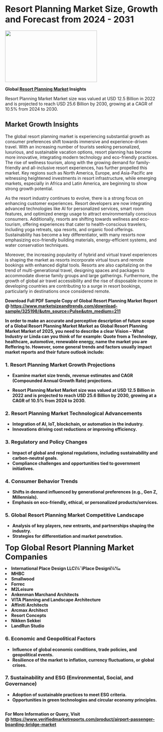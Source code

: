 <H1>Resort Planning Market Size, Growth and Forecast from 2024 - 2031</H1><img class="aligncenter size-medium wp-image-584254" src="https://thirdeyenews.in/wp-content/uploads/2024/09/Global-Market-Research-300x168.jpeg" alt="" width="300" height="168" /><p><strong>Global&nbsp;<a href="https://www.marketsizeandtrends.com/download-sample/325198/&amp;utm_source=Pulse&amp;utm_medium=211">Resort Planning Market</a> Insights</strong></p><p>Resort Planning Market Market size was valued at USD 12.5 Billion in 2022 and is projected to reach USD 25.6 Billion by 2030, growing at a CAGR of 10.5% from 2024 to 2030.</p><p><h2>Market Growth Insights</h2> <p>The global resort planning market is experiencing substantial growth as consumer preferences shift towards immersive and experience-driven travel. With an increasing number of tourists seeking personalized, luxurious, and sustainable vacation options, resort planning has become more innovative, integrating modern technology and eco-friendly practices. The rise of wellness tourism, along with the growing demand for family-friendly and all-inclusive resort experiences, has further propelled this market. Key regions such as North America, Europe, and Asia-Pacific are witnessing heightened investments in resort infrastructure, while emerging markets, especially in Africa and Latin America, are beginning to show strong growth potential.</p> <p><strong></strong></p> <p>As the resort industry continues to evolve, there is a strong focus on enhancing customer experiences. Resort developers are now integrating advanced technologies like AI for personalized services, smart room features, and optimized energy usage to attract environmentally conscious consumers. Additionally, resorts are shifting towards wellness and eco-tourism, offering experiences that cater to health-conscious travelers, including yoga retreats, spa resorts, and organic food offerings. Sustainability has become a key differentiator, with many resorts now emphasizing eco-friendly building materials, energy-efficient systems, and water conservation techniques.</p> <p>Moreover, the increasing popularity of hybrid and virtual travel experiences is shaping the market as resorts incorporate virtual tours and remote bookings with enhanced digital tools. Resorts are also capitalizing on the trend of multi-generational travel, designing spaces and packages to accommodate diverse family groups and large gatherings. Furthermore, the growth of global air travel accessibility and the rise of disposable income in developing countries are contributing to a surge in resort bookings, particularly in destinations once considered remote.</p> <p><strong></p><p><span class=""><strong>Download Full PDF Sample Copy of Global Resort Planning Market Report</strong> @ <a href="https://www.marketsizeandtrends.com/download-sample/325198/&amp;utm_source=Pulse&amp;utm_medium=211" target="_blank">https://www.marketsizeandtrends.com/download-sample/325198/&amp;utm_source=Pulse&amp;utm_medium=211</a></span></p><p>In order to make an accurate and perceptive description of future scope of a Global&nbsp;Resort Planning Market Market as Global&nbsp;Resort Planning Market Market of 2025, you need to describe a clear Vision &ndash; What Industry or Linda can you think of for example: Quote from a Technology, healthcare, automotive, renewable energy, name the market you are Reffering to. However, some general trends and factors usually impact market reports and their future outlook include:</p><h3>1.&nbsp;<strong>Resort Planning Market Growth Projections</strong></h3><ul><li>Examine market size trends, revenue estimates and CAGR (Compounded Annual Growth Rate) projections.</li><li><p>Resort Planning Market Market size was valued at USD 12.5 Billion in 2022 and is projected to reach USD 25.6 Billion by 2030, growing at a CAGR of 10.5% from 2024 to 2030.</p></li></ul><h3>2.&nbsp;<strong>Resort Planning Market Technological Advancements</strong></h3><ul><li>Integration of AI, IoT, blockchain, or automation in the industry.</li><li>Innovations driving cost reductions or improving efficiency.</li></ul><h3>3.&nbsp;<strong>Regulatory and Policy Changes</strong></h3><ul><li>Impact of global and regional regulations, including sustainability and carbon-neutral goals.</li><li>Compliance challenges and opportunities tied to government initiatives.</li></ul><h3>4.&nbsp;<strong>Consumer Behavior Trends</strong></h3><ul><li>Shifts in demand influenced by generational preferences (e.g., Gen Z, Millennials).</li><li>Emphasis on eco-friendly, ethical, or personalized products/services.</li></ul><h3>5.&nbsp;<strong>Global Resort Planning Market Competitive Landscape</strong></h3><ul><li>Analysis of key players, new entrants, and partnerships shaping the industry.</li><li>Strategies for differentiation and market penetration.</li></ul><p data-pm-slice="1 1 []"><span style="color: inherit; font-family: inherit; font-size: 25px;">Top Global Resort Planning Market Companies</span></p><div class="" data-test-id=""><p><li>International Place Design LLCï¼ˆiPlace Designï¼‰</li><li> MHBC</li><li> Smallwood</li><li> Forrec</li><li> M2Leisure</li><li> Ankenman Marchand Architects</li><li> VITA Planning and Landscape Architecture</li><li> Affiniti Architects</li><li> Arcmax Architect</li><li> Resort Concepts</li><li> Nikken Sekkei</li><li> LandRun Studio</li></p></div><h3>6.&nbsp;<strong>Economic and Geopolitical Factors</strong></h3><ul><li>Influence of global economic conditions, trade policies, and geopolitical events.</li><li>Resilience of the market to inflation, currency fluctuations, or global crises.</li></ul><h3>7.&nbsp;<strong>Sustainability and ESG (Environmental, Social, and Governance)</strong></h3><ul><li>Adoption of sustainable practices to meet ESG criteria.</li><li>Opportunities in green technologies and circular economy principles.</li></ul><h2><strong style="font-size: 14px;">For More Information or Query, Visit @&nbsp;</strong><a style="background-color: #ffffff; font-size: 14px;" href="https://www.marketsizeandtrends.com/report/resort-planning-market/" target="_blank">https://www.verifiedmarketreports.com/product/airport-passenger-boarding-bridge-market</a></h2>
